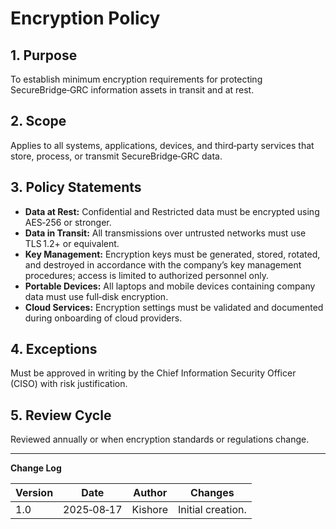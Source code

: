 # Encryption Policy

## 1. Purpose
To establish minimum encryption requirements for protecting SecureBridge‑GRC information assets in transit and at rest.

## 2. Scope
Applies to all systems, applications, devices, and third‑party services that store, process, or transmit SecureBridge‑GRC data.

## 3. Policy Statements
- **Data at Rest:** Confidential and Restricted data must be encrypted using AES‑256 or stronger.
- **Data in Transit:** All transmissions over untrusted networks must use TLS 1.2+ or equivalent.
- **Key Management:** Encryption keys must be generated, stored, rotated, and destroyed in accordance with the company’s key management procedures; access is limited to authorized personnel only.
- **Portable Devices:** All laptops and mobile devices containing company data must use full‑disk encryption.
- **Cloud Services:** Encryption settings must be validated and documented during onboarding of cloud providers.

## 4. Exceptions
Must be approved in writing by the Chief Information Security Officer (CISO) with risk justification.

## 5. Review Cycle
Reviewed annually or when encryption standards or regulations change.

---

**Change Log**

| Version | Date       | Author   | Changes           |
|---------|------------|----------|-------------------|
| 1.0     | 2025‑08‑17 | Kishore  | Initial creation. |
